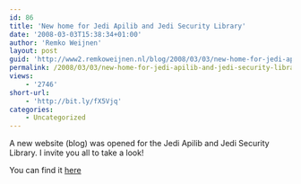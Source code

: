 ```yaml
---
id: 86
title: 'New home for Jedi Apilib and Jedi Security Library'
date: '2008-03-03T15:38:34+01:00'
author: 'Remko Weijnen'
layout: post
guid: 'http://www2.remkoweijnen.nl/blog/2008/03/03/new-home-for-jedi-apilib-and-jedi-security-library/'
permalink: /2008/03/03/new-home-for-jedi-apilib-and-jedi-security-library/
views:
    - '2746'
short-url:
    - 'http://bit.ly/fX5Vjq'
categories:
    - Uncategorized
---
```


A new website (blog) was opened for the Jedi Apilib and Jedi Security Library. I invite you all to take a look!

You can find it [here](http://blog.delphi-jedi.net/2008/03/02/welcome/)